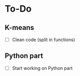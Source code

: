 # To-Do

## K-means

- [ ] Clean code (split in functions)

## Python part

- [ ] Start working on Python part
